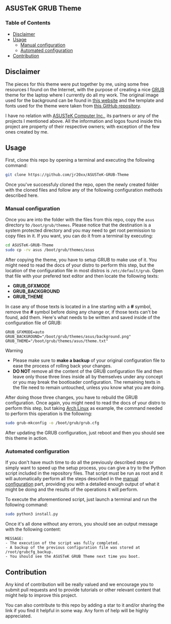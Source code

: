 ## ASUSTeK GRUB Theme

### Table of Contents
- [Disclaimer](#disclaimer)
- [Usage](#usage)
    - [Manual configuration](#manual-configuration)
    - [Automated configuration](#automated-configuration)
- [Contribution](#contribution)

## Disclaimer

The pieces for this theme were put together by me, using some free resources I found on the Internet, with the purpose of creating a nice [GRUB](https://en.wikipedia.org/wiki/GNU_GRUB) theme for the laptop where I currently do all my work. The original image used for the background can be found in [this website](https://wallhere.com/en/wallpaper/1510751) and the template and fonts used for the theme were taken from [this GitHub repository](https://github.com/vinceliuice/grub2-themes).

I have no relation with [ASUSTeK Computer Inc.](https://www.asus.com/), its partners or any of the projects I mentioned above. All the information and logos found inside this project are property of their respective owners; with exception of the few ones created by me.

## Usage

First, clone this repo by opening a terminal and executing the following command:
```bash
git clone https://github.com/jr20xx/ASUSTeK-GRUB-Theme
```

Once you've successfuly cloned the repo, open the newly created folder with the cloned files and follow any of the following configuration methods described here.

### Manual configuration

 Once you are into the folder with the files from this repo, copy the `asus` directory to `/boot/grub/themes`. Please notice that the destination is a system protected directory and you may need to get root permission to copy files in it. If you want, you can do it from a terminal by executing:
```bash
cd ASUSTeK-GRUB-Theme
sudo cp -rv asus /boot/grub/themes/asus
```
After copying the theme, you have to setup GRUB to make use of it. You might need to read the docs of your distro to perform this step, but the location of the configuration file in most distros is `/etc/default/grub`. Open that file with your prefered text editor and then locate the following texts:
- **GRUB_GFXMODE**
- **GRUB_BACKGROUND**
- **GRUB_THEME**

In case any of those texts is located in a line starting with a **#** symbol, remove the **#** symbol before doing any change or, if those texts can't be found, add them. Here's what needs to be written and saved inside of the configuration file of GRUB:
```
GRUB_GFXMODE=auto
GRUB_BACKGROUND="/boot/grub/themes/asus/background.png"
GRUB_THEME="/boot/grub/themes/asus/theme.txt"
```

> [!WARNING]
>- Please make sure to **make a backup** of your original configuration file to ease the process of rolling back your changes.
>- **DO NOT** remove all the content of the GRUB configuration file and then leave only those three lines inside all by themselves under any concept or you may break the bootloader configuration. The remaining texts in the file need to remain untouched, unless you know what you are doing.

After doing those three changes, you have to rebuild the GRUB configuration. Once again, you might need to read the docs of your distro to perform this step, but taking [Arch Linux](https://archlinux.org/) as example, the command needed to perform this operation is the following:
```bash
sudo grub-mkconfig -o /boot/grub/grub.cfg
```
After updating the GRUB configuration, just reboot and then you should see this theme in action.

### Automated configuration

If you don't have much time to do all the previously described steps or simply want to speed up the setup process, you can give a try to the Python script included in the repository files. That script must be run as root and it will automatically perform all the steps described in the [manual configuration](#manual-configuration) part, providing you with a detailed enough output of what it might be doing and the results of the operations it will perform.

To execute the aforementioned script, just launch a terminal and run the following command:
```bash
sudo python3 install.py
```

Once it's all done without any errors, you should see an output message with the following content:
```
MESSAGE:
- The execution of the script was fully completed.
- A backup of the previous configuration file was stored at /root/grubcfg_backup.
- You should see the ASUSTeK GRUB Theme next time you boot.
```

## Contribution

Any kind of contribution will be really valued and we encourage you to submit pull requests and to provide tutorials or other relevant content that might help to improve this project. 

You can also contribute to this repo by adding a star to it and/or sharing the link if you find it helpful in some way. Any form of help will be highly appreciated.
